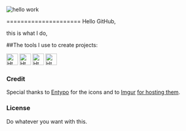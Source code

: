 ![hello work ](https://images.unsplash.com/photo-1489875347897-49f64b51c1f8?ixid=MXwxMjA3fDB8MHxzZWFyY2h8Mnx8aHRtbDV8ZW58MHx8MHw%3D&ixlib=rb-1.2.1&auto=format&fit=crop&w=500&q=60 )

=====================
Hello GitHub, 





this is what I do,


##The tools I use to create projects:

<p>
 <img src="https://www.freeiconspng.com/uploads/html5-icon-1.png" width="30" alt="Html5 Icon Hd" /> 
<img src="https://www.freeiconspng.com/uploads/html5-icon-1.png" width="30" alt="Html5 Icon Hd" /> 
<img src="https://www.freeiconspng.com/uploads/html5-icon-1.png" width="30" alt="Html5 Icon Hd" /> 
<img src="https://www.freeiconspng.com/uploads/html5-icon-1.png" width="30" alt="Html5 Icon Hd" /> 


</p>








### Credit
Special thanks to [Entypo](http://www.entypo.com/) for the icons and to [Imgur](http://imgur.com/tXSoThF,1AGmwO3,yCsTjba,0o48UoR,P3YfQoD,YckIOms#0) [for hosting them](http://imgur.com/Vvy3Kru,fep1WsG,9I6NRUm,VlgBKQ9,jDRp47c,wWzX9uB).

### License
Do whatever you want with this.
